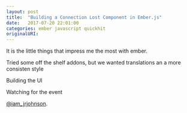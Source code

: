 ```yaml
---
layout: post
title:  "Building a Connection Lost Component in Ember.js"
date:   2017-07-20 22:01:00
categories: ember javascript quickhit
originalURI:
---
```


It is the little things that impress me the most with ember.

Tried some off the shelf addons, but we wanted translations an a more consisten style

Building the UI

Watching for the event

 [@iam_jrjohnson](https://twitter.com/iam_jrjohnson).
